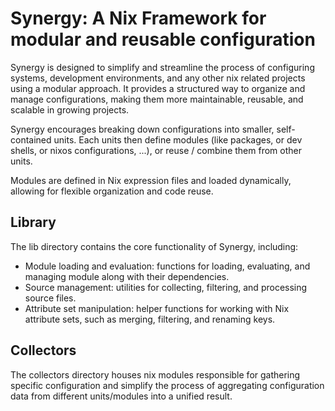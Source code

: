 # Synergy: A Nix Framework for modular and reusable configuration
Synergy is designed to simplify and streamline the process of configuring systems, development environments, and any other nix related projects using a modular approach. It provides a structured way to organize and manage configurations, making them more maintainable, reusable, and scalable in growing projects.

Synergy encourages breaking down configurations into smaller, self-contained units. Each units then define modules (like packages, or dev shells, or nixos configurations, ...), or reuse / combine them from other units.

Modules are defined in Nix expression files and loaded dynamically, allowing for flexible organization and code reuse.

## Library
The lib directory contains the core functionality of Synergy, including:

- Module loading and evaluation: functions for loading, evaluating, and managing module along with their dependencies.
- Source management: utilities for collecting, filtering, and processing source files.
- Attribute set manipulation: helper functions for working with Nix attribute sets, such as merging, filtering, and renaming keys.

## Collectors
The collectors directory houses nix modules responsible for gathering specific configuration and simplify the process of aggregating configuration data from different units/modules into a unified result.
